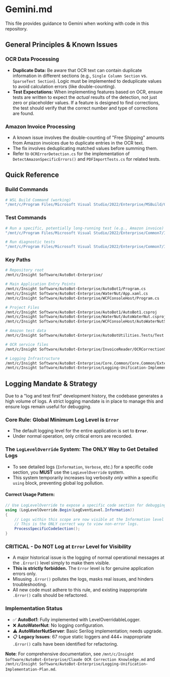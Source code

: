 # Gemini.md

This file provides guidance to Gemini when working with code in this repository.

## General Principles & Known Issues

### OCR Data Processing
- **Duplicate Data:** Be aware that OCR text can contain duplicate information in different sections (e.g., `Single Column Section` vs. `SparseText Section`). Logic must be implemented to deduplicate values to avoid calculation errors (like double-counting).
- **Test Expectations:** When implementing features based on OCR, ensure tests are written to expect the *actual* results of the detection, not just zero or placeholder values. If a feature is designed to find corrections, the test should verify that the correct number and type of corrections are found.

### Amazon Invoice Processing
- A known issue involves the double-counting of "Free Shipping" amounts from Amazon invoices due to duplicate entries in the OCR text.
- The fix involves deduplicating matched values before summing them.
- Refer to `OCRErrorDetection.cs` for the implementation of `DetectAmazonSpecificErrors()` and `PDFImportTests.cs` for related tests.

## Quick Reference

### Build Commands
```bash
# WSL Build Command (working)
"/mnt/c/Program Files/Microsoft Visual Studio/2022/Enterprise/MSBuild/Current/Bin/MSBuild.exe" "AutoBotUtilities.Tests/AutoBotUtilities.Tests.csproj" /t:Rebuild /p:Configuration=Debug /p:Platform=x64
```

### Test Commands
```bash
# Run a specific, potentially long-running test (e.g., Amazon invoice)
"/mnt/c/Program Files/Microsoft Visual Studio/2022/Enterprise/Common7/IDE/CommonExtensions/Microsoft/TestWindow/vstest.console.exe" "./AutoBotUtilities.Tests/bin/x64/Debug/net48/AutoBotUtilities.Tests.dll" /TestCaseFilter:"FullyQualifiedName=AutoBotUtilities.Tests.PDFImportTests.CanImportAmazoncomOrder11291264431163432" "/Logger:console;verbosity=detailed"

# Run diagnostic tests
"/mnt/c/Program Files/Microsoft Visual Studio/2022/Enterprise/Common7/IDE/CommonExtensions/Microsoft/TestWindow/vstest.console.exe" "./AutoBotUtilities.Tests/bin/x64/Debug/net48/AutoBotUtilities.Tests.dll" /TestCaseFilter:"FullyQualifiedName~DeepSeekDiagnosticTests" "/Logger:console;verbosity=detailed"
```

### Key Paths
```bash
# Repository root
/mnt/c/Insight Software/AutoBot-Enterprise/

# Main Application Entry Points
/mnt/c/Insight Software/AutoBot-Enterprise/AutoBot1/Program.cs               # Console App (✅ Logging Implemented)
/mnt/c/Insight Software/AutoBot-Enterprise/WaterNut/App.xaml.cs              # WPF App (❌ No Logging)
/mnt/c/Insight Software/AutoBot-Enterprise/WCFConsoleHost/Program.cs         # WCF Service (⚠️ Basic Serilog)

# Project Files
/mnt/c/Insight Software/AutoBot-Enterprise/AutoBot1/AutoBot1.csproj
/mnt/c/Insight Software/AutoBot-Enterprise/WaterNut/AutoWaterNut.csproj
/mnt/c/Insight Software/AutoBot-Enterprise/WCFConsoleHost/AutoWaterNutServer.csproj

# Amazon test data
/mnt/c/Insight Software/AutoBot-Enterprise/AutoBotUtilities.Tests/Test Data/Amazon.com - Order 112-9126443-1163432.pdf.txt

# OCR service files
/mnt/c/Insight Software/AutoBot-Enterprise/InvoiceReader/OCRCorrectionService/

# Logging Infrastructure
/mnt/c/Insight Software/AutoBot-Enterprise/Core.Common/Core.Common/Extensions/LogLevelOverride.cs
/mnt/c/Insight Software/AutoBot-Enterprise/Logging-Unification-Implementation-Plan.md
```

## Logging Mandate & Strategy

Due to a "log and test first" development history, the codebase generates a high volume of logs. A strict logging mandate is in place to manage this and ensure logs remain useful for debugging.

### **Core Rule: Global Minimum Log Level is `Error`**
- The default logging level for the entire application is set to **`Error`**.
- Under normal operation, only critical errors are recorded.

### **The `LogLevelOverride` System: The ONLY Way to Get Detailed Logs**
- To see detailed logs (`Information`, `Verbose`, etc.) for a specific code section, you **MUST** use the `LogLevelOverride` system.
- This system temporarily increases log verbosity *only* within a specific `using` block, preventing global log pollution.

#### **Correct Usage Pattern**:
```csharp
// Use LogLevelOverride to expose a specific code section for debugging
using (LogLevelOverride.Begin(LogEventLevel.Information))
{
    // Logs within this scope are now visible at the Information level
    // This is the ONLY correct way to view non-error logs.
    ProcessSpecificCodeSection();
}
```

### **CRITICAL - Do NOT Log at `Error` Level for Visibility**
- A major historical issue is the logging of normal operational messages at the `.Error()` level simply to make them visible.
- **This is strictly forbidden.** The `Error` level is for genuine application errors only.
- Misusing `.Error()` pollutes the logs, masks real issues, and hinders troubleshooting.
- All new code must adhere to this rule, and existing inappropriate `.Error()` calls should be refactored.

### Implementation Status
- ✅ **AutoBot1**: Fully implemented with LevelOverridableLogger.
- ❌ **AutoWaterNut**: No logging configuration.
- ⚠️ **AutoWaterNutServer**: Basic Serilog implementation; needs upgrade.
- 📋 **Legacy Issues**: 67 rogue static loggers and 444+ inappropriate `.Error()` calls have been identified for refactoring.

**Note**: For comprehensive documentation, see `/mnt/c/Insight Software/AutoBot-Enterprise/Claude OCR Correction Knowledge.md` and `/mnt/c/Insight Software/AutoBot-Enterprise/Logging-Unification-Implementation-Plan.md`.

